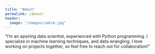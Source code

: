 ```yaml
---
title: "About"
permalink: /about/
header:
  image: "/images/zakim.jpg"
---
```


“I’m an apsiring data scientist, experienced with Python programming. I specialize in machine learning techniques, and data wrangling. I love working on projects together, so feel free to reach out for collaboration!”
